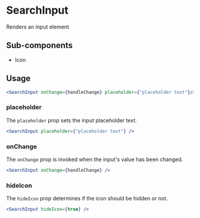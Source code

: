 # SearchInput

Renders an input element

## Sub-components
- Icon

## Usage

```jsx
<SearchInput onChange={handleChange} placeholder={"placeholder text"}/>
```

### placeholder
The `placeholder` prop sets the input placeholder text. 

```jsx
<SearchInput placeholder={"placeholder text"} />
```

### onChange
The `onChange` prop is invoked when the input's value has been changed. 

```jsx
<SearchInput onChange={handleChange} />
```

### hideIcon
The `hideIcon` prop determines if the icon should be hidden or not. 

```jsx
<SearchInput hideIcon={true} />
```

